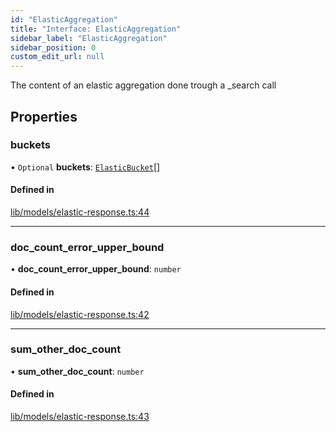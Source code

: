 ```yaml
---
id: "ElasticAggregation"
title: "Interface: ElasticAggregation"
sidebar_label: "ElasticAggregation"
sidebar_position: 0
custom_edit_url: null
---
```


The content of an elastic aggregation done trough a _search call

## Properties

### buckets

• `Optional` **buckets**: [`ElasticBucket`](ElasticBucket)[]

#### Defined in

[lib/models/elastic-response.ts:44](https://github.com/cognizone/ng-cognizone/blob/861cbad/libs/model-utils/src/lib/models/elastic-response.ts#L44)

___

### doc\_count\_error\_upper\_bound

• **doc\_count\_error\_upper\_bound**: `number`

#### Defined in

[lib/models/elastic-response.ts:42](https://github.com/cognizone/ng-cognizone/blob/861cbad/libs/model-utils/src/lib/models/elastic-response.ts#L42)

___

### sum\_other\_doc\_count

• **sum\_other\_doc\_count**: `number`

#### Defined in

[lib/models/elastic-response.ts:43](https://github.com/cognizone/ng-cognizone/blob/861cbad/libs/model-utils/src/lib/models/elastic-response.ts#L43)

